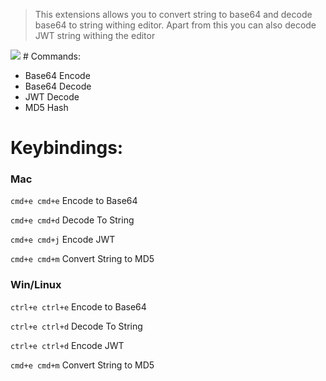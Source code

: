 > This extensions allows you to convert string to base64 and decode base64 to string withing editor. Apart from this you can also decode JWT string withing the editor


<img src="https://i.imgur.com/CcyIfqv.gif" />
# Commands:

- Base64 Encode
- Base64 Decode
- JWT Decode
- MD5 Hash

# Keybindings:

### Mac

`cmd+e cmd+e` Encode to Base64

`cmd+e cmd+d` Decode To String

`cmd+e cmd+j` Encode JWT 

`cmd+e cmd+m` Convert String to MD5

### Win/Linux

`ctrl+e ctrl+e` Encode to Base64

`ctrl+e ctrl+d` Decode To String

`ctrl+e ctrl+d` Encode JWT 

`cmd+e cmd+m` Convert String to MD5
